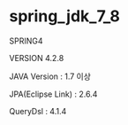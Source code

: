 # spring_jdk_7_8

SPRING4

VERSION 4.2.8

JAVA Version : 1.7 이상

JPA(Eclipse Link) : 2.6.4

QueryDsl : 4.1.4

